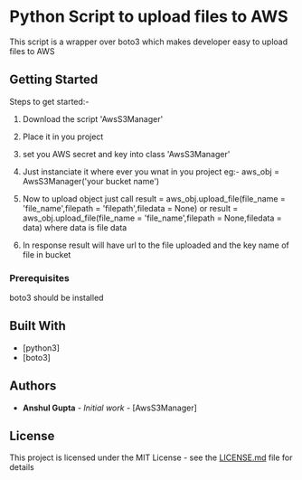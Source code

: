 # Python Script to upload files to AWS

This script is a wrapper over boto3 which makes developer easy to upload files to AWS

## Getting Started

Steps to get started:-
1. Download the script 'AwsS3Manager'
2. Place it in you project
3. set you AWS secret and key into class 'AwsS3Manager'
4. Just instanciate it where ever you wnat in you project
    eg:- aws_obj = AwsS3Manager('your bucket name')
5. Now to upload object just call
	result = aws_obj.upload_file(file_name = 'file_name',filepath = 'filepath',filedata = None)
	or
	result = aws_obj.upload_file(file_name = 'file_name',filepath = None,filedata = data)
	where data is file data

6. In response result will have url to the file uploaded and the key name of file in bucket


### Prerequisites

boto3 should be installed



## Built With

* [python3]
* [boto3]




## Authors

* **Anshul Gupta** - *Initial work* - [AwsS3Manager]


## License

This project is licensed under the MIT License - see the [LICENSE.md](LICENSE.md) file for details



